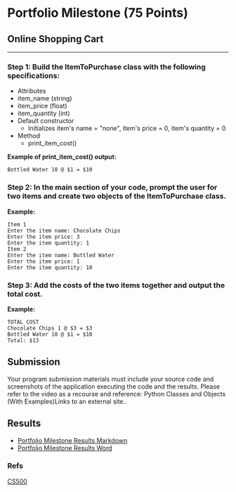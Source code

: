 # Portfolio Milestone (75 Points)

## Online Shopping Cart
------

### **Step 1**: Build the ItemToPurchase class with the following specifications:

- Attributes
- item_name (string)
- item_price (float)
- item_quantity (int)
- Default constructor
    - Initializes item's name = "none", item's price = 0, item's quantity = 0
- Method
    - print_item_cost()

**Example of print_item_cost() output:**
```
Bottled Water 10 @ $1 = $10
```

### **Step 2**: In the main section of your code, prompt the user for two items and create two objects of the ItemToPurchase class.

**Example:**

```
Item 1
Enter the item name: Chocolate Chips
Enter the item price: 3
Enter the item quantity: 1
Item 2
Enter the item name: Bottled Water
Enter the item price: 1
Enter the item quantity: 10
```

### Step 3: Add the costs of the two items together and output the total cost.

**Example:**

```
TOTAL COST
Chocolate Chips 1 @ $3 = $3
Bottled Water 10 @ $1 = $10
Total: $13
```

## Submission
Your program submission materials must include your source code and screenshots of the application executing the code and the results. Please refer to the video as a recourse and reference: Python Classes and Objects (With Examples)Links to an external site..

## Results
- [Portfolio Milestone Results Markdown](PortfolioMilestone/Results.md)
- [Portfolio Milestone Results Word](PortfolioMilestone/NickMoore-Module4-Results.docx)

### Refs
[CS500](../ReadMe.md)